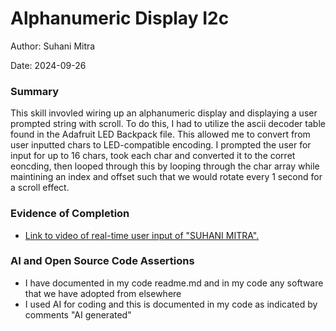 #  Alphanumeric Display I2c

Author: Suhani Mitra

Date: 2024-09-26

### Summary

This skill invovled wiring up an alphanumeric display and displaying a user prompted string with scroll. To do this, I had to utilize the ascii decoder table found in the Adafruit LED Backpack file. This allowed me to convert from user inputted chars to LED-compatible encoding. I prompted the user for input for up to 16 chars, took each char and converted it to the corret eoncding, then looped through this by looping through the char array while maintining an index and offset such that we would rotate every 1 second for a scroll effect.

### Evidence of Completion

- [Link to video of real-time user input of "SUHANI MITRA".](https://drive.google.com/file/d/1cfJxLDYvn9C_VbJ10tQwSYK_3CqXnLIL/view?usp=drive_link)

### AI and Open Source Code Assertions

- I have documented in my code readme.md and in my code any
software that we have adopted from elsewhere
- I used AI for coding and this is documented in my code as
indicated by comments "AI generated" 



